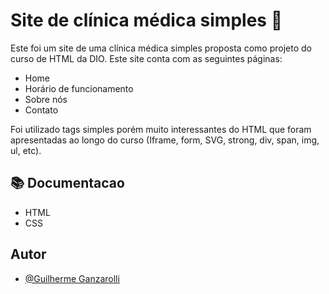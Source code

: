 
# Site de clínica médica simples 🏥

Este foi um site de uma clínica médica simples proposta como projeto do curso de HTML da DIO. 
Este site conta com as seguintes páginas:
- Home
- Horário de funcionamento
- Sobre nós
- Contato

Foi utilizado tags simples porém muito interessantes do HTML que foram apresentadas ao longo do curso (Iframe, form, SVG, strong, div, span, img, ul, etc).
## 📚 Documentacao
- HTML
- CSS



## Autor

- [@Guilherme Ganzarolli](https://github.com/GuilhermeGanzarolli)


